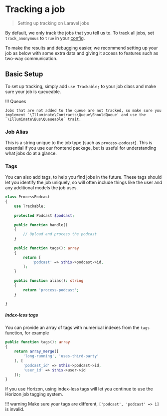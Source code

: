 # Tracking a job

> Setting up tracking on Laravel jobs

By default, we only track the jobs that you tell us to. To track all jobs, set `track_anonymous` to `true` in your [config](./config.md).

To make the results and debugging easier, we recommend setting up your job as below with some extra data and giving it access to features such as two-way communication.

## Basic Setup

To set up tracking, simply add `use Trackable;` to your job class and make sure your job is queueable.

!!! Queues

    Jobs that are not added to the queue are not tracked, so make sure you implement `\Illuminate\Contracts\Queue\ShouldQueue` and use the `\Illuminate\Bus\Queueable` trait.

### Job Alias

This is a string unique to the job type (such as `process-podcast`). This is essential if you use our frontend package, but is useful for understanding what jobs do at a glance.

### Tags

You can also add tags, to help you find jobs in the future. These tags should let you identify the job uniquely, so will often include things like the user and any additional models the job uses.

```php
class ProcessPodcast
{
    use Trackable;
    
    protected Podcast $podcast;
    
    public function handle()
    {
        // Upload and process the podcast
    }
    
    public function tags(): array
    {
        return [
            'podcast' => $this->podcast->id,
        ];
    }
    
    public function alias(): string
    {
        return 'process-podcast';
    }

}
```
##### Index-less tags

You can provide an array of tags with numerical indexes from the `tags` function, for example

```php
public function tags(): array
{
    return array_merge([
        'long-running', 'uses-third-party'
    ], [
        'podcast_id' => $this->podcast->id,
        'user_id' => $this->user->id
    ]);
}
```

If you use Horizon, using index-less tags will let you continue to use the Horizon job tagging system. 

!!! warning
    Make sure your tags are different, `['podcast', 'podcast' => 1]` is invalid.

